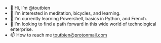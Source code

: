 - 👋 Hi, I’m @toutbien
- 👀 I’m interested in meditation, bicycles, and learning.
- 🌱 I’m currently learning Powershell, basics in Python, and French.
- 💞️ I’m looking to find a path forward in this wide world of technological enterprise.
- 📫 How to reach me toutbien@protonmail.com

<!---
toutbien/toutbien is a ✨ special ✨ repository because its `README.md` (this file) appears on your GitHub profile.
You can click the Preview link to take a look at your changes.
--->
